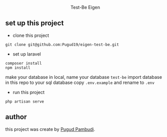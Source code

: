 
<p align="center">
Test-Be Eigen
</p>

## set up this project
- clone this project
```
git clone git@github.com:Pugud19/eigen-test-be.git
```

- set up laravel
```
composer install
npm install
```

make your database in local, name your database `test-be`
import database in this repo to your sql database
copy `.env.example` and rename to `.env` 

- run this project 
```
php artisan serve
```

## author
this project was create by [Pugud Pambudi](https://www.linkedin.com/in/pugud-pambudi-b30171231/).
